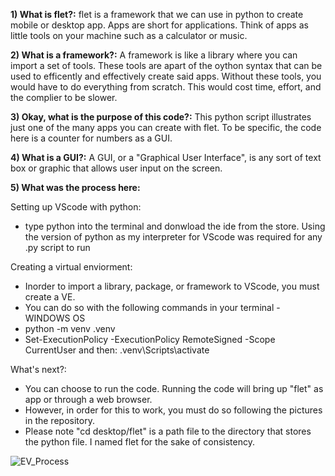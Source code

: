 **1) What is flet?:**
flet is a framework that we can use in python to create mobile or desktop app. Apps are short for applications. Think of apps as little tools on your machine such as a calculator or music.

**2) What is a framework?:**
A framework is like a library where you can import a set of tools. These tools are apart of the oython syntax that can be used to efficently and effectively create said apps. Without these tools, you would have to do everything from scratch. This would cost time, effort, and the complier to be slower.

**3) Okay, what is the purpose of this code?:**
This python script illustrates just one of the many apps you can create with flet. To be specific, the code here is a counter for numbers as a GUI.

**4) What is a GUI?:** 
A GUI, or a "Graphical User Interface", is any sort of text box or graphic that allows user input on the screen.

**5) What was the process here:**

Setting up VScode with python:
- type python into the terminal and donwload the ide from the store. Using the version of python as my interpreter for VScode was required for any .py script to run

Creating a virtual enviorment:
- Inorder to import a library, package, or framework to VScode, you must create a VE.
- You can do so with the following commands in your terminal - WINDOWS OS
- python -m venv .venv
- Set-ExecutionPolicy -ExecutionPolicy RemoteSigned -Scope CurrentUser
and then:
  .venv\Scripts\activate

What's next?:
- You can choose to run the code. Running the code will bring up "flet" as app or through a web browser.
- However, in order for this to work, you must do so following the pictures in the repository.
- Please note "cd desktop/flet" is a path file to the directory that stores the python file. I named
  flet for the sake of consistency.

  

![EV_Process](https://github.com/Iffat313/flet/assets/139935009/e5c9a016-e104-475b-b342-9fe42802dace)



